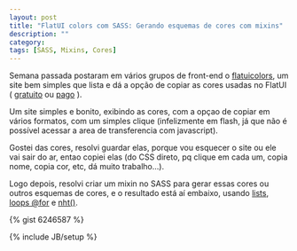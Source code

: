 ```yaml
---
layout: post
title: "FlatUI colors com SASS: Gerando esquemas de cores com mixins"
description: ""
category: 
tags: [SASS, Mixins, Cores]
---
```


Semana passada postaram em vários grupos de front-end o [flatuicolors](http://flatuicolors.com), um site bem simples que lista e dá a opção de copiar as cores usadas no FlatUI ( [gratuito](http://designmodo.github.io/Flat-UI/) ou [pago](http://designmodo.com/flat/)  ).

Um site simples e bonito, exibindo as cores, com a opçao de copiar em vários formatos,  com um simples clique (infelizmente em flash, já que não é possível acessar a area de transferencia com javascript).

Gostei das cores, resolvi guardar elas, porque vou esquecer o site ou ele vai sair do ar, entao copiei elas (do CSS direto, pq clique em cada um, copia nome, copia cor, etc, dá muito trabalho...).

Logo depois, resolvi criar um mixin no SASS para gerar essas cores ou outros esquemas de cores, e o resultado está aí embaixo, usando [lists](http://sass-lang.com/docs/yardoc/file.SASS_REFERENCE.html#lists), [loops @for](http://sass-lang.com/docs/yardoc/file.SASS_REFERENCE.html#id11) e [nht()](http://sass-lang.com/docs/yardoc/Sass/Script/Functions.html#nth-instance_method).

{% gist 6246587 %}


{% include JB/setup %}
